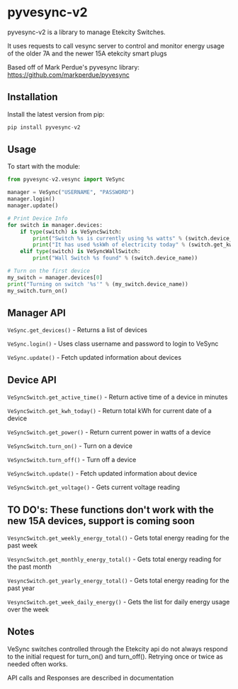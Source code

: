 pyvesync-v2 
========


pyvesync-v2 is a library to manage Etekcity Switches.

It uses requests to call vesync server to control and monitor energy usage of the older 7A and the newer 15A etekcity smart plugs

Based off of Mark Perdue's pyvesync library:
https://github.com/markperdue/pyvesync


Installation
------------

Install the latest version from pip:

```python
pip install pyvesync-v2
```


Usage
-----

To start with the module:

```python
from pyvesync-v2.vesync import VeSync

manager = VeSync("USERNAME", "PASSWORD")
manager.login()
manager.update()

# Print Device Info
for switch in manager.devices:
    if type(switch) is VeSyncSwitch:
        print("Switch %s is currently using %s watts" % (switch.device_name, switch.get_power()))
        print("It has used %skWh of electricity today" % (switch.get_kwh_today()))
    elif type(switch) is VeSyncWallSwitch:
        print("Wall Switch %s found" % (switch.device_name))

# Turn on the first device
my_switch = manager.devices[0]
print("Turning on switch '%s'" % (my_switch.device_name))
my_switch.turn_on()
```


Manager API
-----------

`VeSync.get_devices()` - Returns a list of devices

`VeSync.login()` - Uses class username and password to login to VeSync

`VeSync.update()` - Fetch updated information about devices


Device API
----------

`VeSyncSwitch.get_active_time()` - Return active time of a device in minutes

`VeSyncSwitch.get_kwh_today()` - Return total kWh for current date of a device

`VeSyncSwitch.get_power()` - Return current power in watts of a device

`VeSyncSwitch.turn_on()` - Turn on a device

`VeSyncSwitch.turn_off()` - Turn off a device

`VeSyncSwitch.update()` - Fetch updated information about device

`VeSyncSwitch.get_voltage()` - Gets current voltage reading

TO DO's:
These functions don't work with the new 15A devices, support is coming soon
---------------------------------------------------------------------------------------------------

`VesyncSwitch.get_weekly_energy_total()` - Gets total energy reading for the past week

`VesyncSwitch.get_monthly_energy_total()` - Gets total energy reading for the past month

`VesyncSwitch.get_yearly_energy_total()` - Gets total energy reading for the past year

`VesyncSwitch.get_week_daily_energy()` - Gets the list for daily energy usage over the week


Notes
-----

VeSync switches controlled through the Etekcity api do not always respond to the initial request for turn_on() and turn_off(). Retrying once or twice as needed often works.  

API calls and Responses are described in documentation
